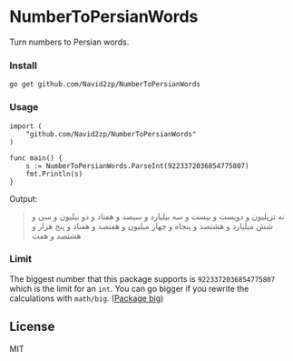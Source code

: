 # NumberToPersianWords
Turn numbers to Persian words.

### Install
```
go get github.com/Navid2zp/NumberToPersianWords
```

### Usage

```
import (
	"github.com/Navid2zp/NumberToPersianWords"
)

func main() {
    s := NumberToPersianWords.ParseInt(9223372036854775807)
    fmt.Println(s)
}
```

Output:
> نه تریلیون و دویست و بیست و سه بیلیارد و سیصد و هفتاد و دو بیلیون و سی و شش میلیارد و هشتصد و پنجاه و چهار میلیون و هفتصد و هفتاد و پنج هزار و هشتصد و هفت

### Limit
The biggest number that this package supports is ```9223372036854775807``` which is the limit for an ```int```.
You can go bigger if you rewrite the calculations with ```math/big```. ([Package big](https://golang.org/pkg/math/big/))

License
----

MIT
